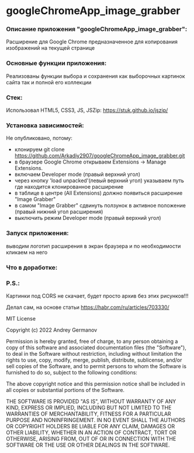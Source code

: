 # googleChromeApp_image_grabber

### Описание приложения "googleChromeApp_image_grabber":

Расширение для Google Chrome предназначенное для копирования изображений на текущей странице

### Основные функции приложения:

Реализованы функции выбора и сохранения как выборочных картинок сайта так и полной его коллекции

### Стек:

Использовал HTML5, CSS3, JS, JSZip: https://stuk.github.io/jszip/

### Установка зависимостей:

Не опубликовано, потому:

- клонируем git clone https://github.com/Arkadiy2907/googleChromeApp_image_grabber.git
- в браузере Google Chrome открываем Extensions -> Manage Extensions.
- включаем Developer mode (правый верхний угол)
- через кнопку 'load unpacked'(левый верхний угол) указываем путь где находится клонированное расширение
- в таблице в центре (All Extensions) должно появиться расширение "Image Grabber"
- в самом "Image Grabber" сдвинуть ползунок в активное положение (правый нижний угол расширения)
- выключить режим Developer mode (правый верхний угол)

### Запуск приложения:

выводим логотип расширения в экран браузера и по необходимости кликаем на него

### Что в доработке:

### P.S.:

Картинки под CORS не скачает, будет просто архив без этих рисунков!!!

Делал сам, на основе статьи https://habr.com/ru/articles/703330/

MIT License

Copyright (c) 2022 Andrey Germanov

Permission is hereby granted, free of charge, to any person obtaining a copy
of this software and associated documentation files (the "Software"), to deal
in the Software without restriction, including without limitation the rights
to use, copy, modify, merge, publish, distribute, sublicense, and/or sell
copies of the Software, and to permit persons to whom the Software is
furnished to do so, subject to the following conditions:

The above copyright notice and this permission notice shall be included in all
copies or substantial portions of the Software.

THE SOFTWARE IS PROVIDED "AS IS", WITHOUT WARRANTY OF ANY KIND, EXPRESS OR
IMPLIED, INCLUDING BUT NOT LIMITED TO THE WARRANTIES OF MERCHANTABILITY,
FITNESS FOR A PARTICULAR PURPOSE AND NONINFRINGEMENT. IN NO EVENT SHALL THE
AUTHORS OR COPYRIGHT HOLDERS BE LIABLE FOR ANY CLAIM, DAMAGES OR OTHER
LIABILITY, WHETHER IN AN ACTION OF CONTRACT, TORT OR OTHERWISE, ARISING FROM,
OUT OF OR IN CONNECTION WITH THE SOFTWARE OR THE USE OR OTHER DEALINGS IN THE
SOFTWARE.
